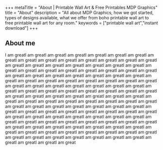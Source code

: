 +++
metaTitle = "About | Printable Wall Art & Free Printables MDP Graphics"
title = "About"
description = "All about MDP Graphics, how we got started, types of designs available, what we offer from boho printable wall art to free printable wall art for any room."
keywords = ["printable wall art","instant download"]
+++

## About me
I am greatI am greatI am greatI am greatI am greatI am greatI am greatI am greatI am greatI am greatI am greatI am greatI am greatI am greatI am greatI am greatI am greatI am greatI am greatI am greatI am greatI am greatI am greatI am greatI am greatI am greatI am greatI am greatI am greatI am greatI am greatI am greatI am greatI am greatI am greatI am greatI am greatI am greatI am greatI am greatI am greatI am greatI am greatI am greatI am greatI am greatI am greatI am greatI am greatI am greatI am greatI am greatI am greatI am greatI am greatI am greatI am greatI am greatI am greatI am greatI am greatI am greatI am greatI am greatI am greatI am greatI am greatI am greatI am greatI am greatI am greatI am greatI am greatI am greatI am greatI am greatI am greatI am greatI am greatI am greatI am greatI am greatI am greatI am greatI am greatI am greatI am greatI am greatI am greatI am greatI am greatI am greatI am greatI am greatI am greatI am greatI am greatI am greatI am greatI am greatI am greatI am greatI am greatI am greatI am greatI am greatI am greatI am greatI am greatI am greatI am greatI am greatI am greatI am greatI am greatI am greatI am greatI am greatI am greatI am greatI am greatI am greatI am greatI am greatI am greatI am greatI am greatI am greatI am greatI am greatI am great

